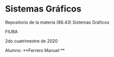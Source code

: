 # Sistemas Gráficos

Repositorio de la materia (86.43) Sistemas Gráficos

FIUBA

2do cuatrimestre de 2020

Alumno: **Ferrero Manuel **
